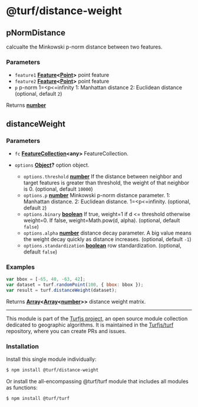 # @turf/distance-weight

<!-- Generated by documentation.js. Update this documentation by updating the source code. -->

## pNormDistance

calcualte the Minkowski p-norm distance between two features.

### Parameters

*   `feature1` **[Feature][1]<[Point][2]>** point feature
*   `feature2` **[Feature][1]<[Point][2]>** point feature
*   `p`  p-norm 1=\<p<=infinity 1: Manhattan distance 2: Euclidean distance (optional, default `2`)

Returns **[number][3]**&#x20;

## distanceWeight

### Parameters

*   `fc` **[FeatureCollection][4]\<any>** FeatureCollection.
*   `options` **[Object][5]?** option object.

    *   `options.threshold` **[number][3]** If the distance between neighbor and
        target features is greater than threshold, the weight of that neighbor is 0. (optional, default `10000`)
    *   `options.p` **[number][3]** Minkowski p-norm distance parameter.
        1: Manhattan distance. 2: Euclidean distance. 1=\<p<=infinity. (optional, default `2`)
    *   `options.binary` **[boolean][6]** If true, weight=1 if d <= threshold otherwise weight=0.
        If false, weight=Math.pow(d, alpha). (optional, default `false`)
    *   `options.alpha` **[number][3]** distance decay parameter.
        A big value means the weight decay quickly as distance increases. (optional, default `-1`)
    *   `options.standardization` **[boolean][6]** row standardization. (optional, default `false`)

### Examples

```javascript
var bbox = [-65, 40, -63, 42];
var dataset = turf.randomPoint(100, { bbox: bbox });
var result = turf.distanceWeight(dataset);
```

Returns **[Array][7]<[Array][7]<[number][3]>>** distance weight matrix.

[1]: https://tools.ietf.org/html/rfc7946#section-3.2

[2]: https://tools.ietf.org/html/rfc7946#section-3.1.2

[3]: https://developer.mozilla.org/docs/Web/JavaScript/Reference/Global_Objects/Number

[4]: https://tools.ietf.org/html/rfc7946#section-3.3

[5]: https://developer.mozilla.org/docs/Web/JavaScript/Reference/Global_Objects/Object

[6]: https://developer.mozilla.org/docs/Web/JavaScript/Reference/Global_Objects/Boolean

[7]: https://developer.mozilla.org/docs/Web/JavaScript/Reference/Global_Objects/Array

<!-- This file is automatically generated. Please don't edit it directly. If you find an error, edit the source file of the module in question (likely index.js or index.ts), and re-run "yarn docs" from the root of the turf project. -->

---

This module is part of the [Turfjs project](https://turfjs.org/), an open source module collection dedicated to geographic algorithms. It is maintained in the [Turfjs/turf](https://github.com/Turfjs/turf) repository, where you can create PRs and issues.

### Installation

Install this single module individually:

```sh
$ npm install @turf/distance-weight
```

Or install the all-encompassing @turf/turf module that includes all modules as functions:

```sh
$ npm install @turf/turf
```

